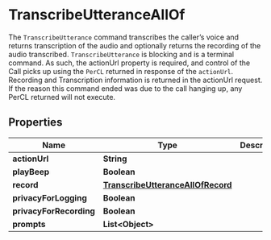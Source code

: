 

# TranscribeUtteranceAllOf

The `TranscribeUtterance` command transcribes the caller’s voice and returns transcription of the audio and optionally returns the recording of the audio transcribed.  `TranscribeUtterance` is blocking and is a terminal command. As such, the actionUrl property is required, and control of the Call picks up using the `PerCL` returned in response of the `actionUrl`. Recording and Transcription information is returned in the actionUrl request. If the reason this command ended was due to the call hanging up, any PerCL returned will not execute.

## Properties

Name | Type | Description | Notes
------------ | ------------- | ------------- | -------------
**actionUrl** | **String** |  | 
**playBeep** | **Boolean** |  |  [optional]
**record** | [**TranscribeUtteranceAllOfRecord**](TranscribeUtteranceAllOfRecord.md) |  |  [optional]
**privacyForLogging** | **Boolean** |  |  [optional]
**privacyForRecording** | **Boolean** |  |  [optional]
**prompts** | **List&lt;Object&gt;** |  |  [optional]



